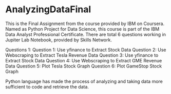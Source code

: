 # AnalyzingDataFinal

This is the Final Assignment from the course provided by IBM on Coursera. Named as Python Project for Data Science, this course is part of the IBM Data Analyst Professional Certificate.
There are total 6 questions working in Jupiter Lab Notebook, provided by Skills Network. 

Questions 1: Question 1: Use yfinance to Extract Stock Data
Question 2: Use Webscraping to Extract Tesla Revenue Data
Question 3: Use yfinance to Extract Stock Data
Question 4: Use Webscraping to Extract GME Revenue Data
Question 5: Plot Tesla Stock Graph
Question 6: Plot GameStop Stock Graph

Python language has made the process of analyzing and taking data more sufficient to code and retrieve the data. 
